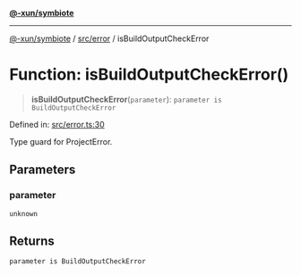 [**@-xun/symbiote**](../../../README.md)

***

[@-xun/symbiote](../../../README.md) / [src/error](../README.md) / isBuildOutputCheckError

# Function: isBuildOutputCheckError()

> **isBuildOutputCheckError**(`parameter`): `parameter is BuildOutputCheckError`

Defined in: [src/error.ts:30](https://github.com/Xunnamius/symbiote/blob/5a6b8fdd6bad1753f065e8a0fabc20b629cd4120/src/error.ts#L30)

Type guard for ProjectError.

## Parameters

### parameter

`unknown`

## Returns

`parameter is BuildOutputCheckError`
